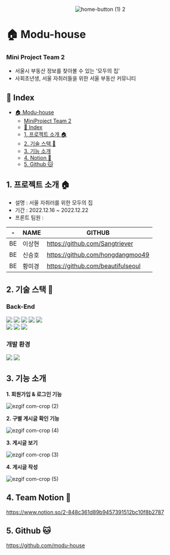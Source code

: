 <div style="text-align: center">

![home-button (1) 2](https://user-images.githubusercontent.com/107169675/219062514-234d8a52-0602-4dfa-ab5e-ba5a9f62789e.png)

</div>


# :house: Modu-house

###  Mini Project Team 2

- 서울시 부동산 정보를 찾아볼 수 있는 '모두의 집'
- 사회초년생, 서울 자취러들을 위한 서울 부동산 커뮤니티

## :jigsaw: Index

- [:house: Modu-house](#-modu-house)
    - [MiniProject Team 2](#miniproject-team-2)
  - [:jigsaw: Index](#-index)
  - [1. 프로젝트 소개 :house:](#1-프로젝트-소개-)
  - [2. 기술 스택 :hammer:](#2-기술-스택-)
  - [3. 기능 소개](#4-기능-소개)
  - [4. Notion :notebook_with_decorative_cover:](#4-notion-)
  - [5. Github :cat:](#5-github-)

## 1. 프로젝트 소개 :house:
- 설명 : 서울 자취러를 위한 모두의 집
- 기간 : 2022.12.16 ~ 2022.12.22
- 프론트 팀원 : <br>

| -   | NAME   | GITHUB                               |
| --- | ------ | ------------------------------------ |
| BE  | 이상현 | https://github.com/Sangtriever       |
| BE  | 신승호 | https://github.com/hongdangmoo49     |
| BE  | 황미경 | https://github.com/beautifulseoul    |


## 2. 기술 스택 :hammer:

### Back-End

<div>
<img src="https://img.shields.io/badge/JAVA-007396?style=for-the-badge&logo=Java&logoColor=white">
<img src="https://img.shields.io/badge/Jpa-007396?style=for-the-badge&logo=Jpa&logoColor=white">
  <img src="https://img.shields.io/badge/Spring Boot-6DB33F?style=for-the-badge&logo=Spring Boot&logoColor=white">
  <img src="https://img.shields.io/badge/Gradle-02303A?style=for-the-badge&logo=Spring Boot&logoColor=white">
  <img src="https://img.shields.io/badge/mysql-4479A1?style=for-the-badge&logo=mysql&logoColor=white">
  <br>
  <img src="https://img.shields.io/badge/Amazon EC2-FF9900?style=for-the-badge&logo=Amazon EC2&logoColor=white">
  <img src="https://img.shields.io/badge/Amazon S3-569A31?style=for-the-badge&logo=Amazon S3&logoColor=white">
  <img src="https://img.shields.io/badge/Amazon RDS-527FFF?style=for-the-badge&logo=Amazon RDS&logoColor=white">
<br>
</div>

### 개발 환경

<div>
<img src="https://img.shields.io/badge/IntelliJ IDEA-000000?style=for-the-badge&logo=IntelliJ IDEA&logoColor=white">
  <img src="https://img.shields.io/badge/Github-181717?style=for-the-badge&logo=Github&logoColor=white">
</div>


## 3. 기능 소개

**1. 회원가입 & 로그인 기능**

![ezgif com-crop (2)](https://user-images.githubusercontent.com/57736547/219069926-976d4b40-354e-4fef-a8ec-05eddefc451c.gif)

**2. 구별 게시글 확인 기능**

![ezgif com-crop (4)](https://user-images.githubusercontent.com/57736547/219069945-bd14178c-6170-4da0-a10b-0d8bbde19b3a.gif)

**3. 게시글 보기**

![ezgif com-crop (3)](https://user-images.githubusercontent.com/57736547/219069964-041bef81-a1f8-4468-9644-7e671b7dd868.gif)

**4. 게시글 작성**

![ezgif com-crop (5)](https://user-images.githubusercontent.com/57736547/219072413-65980be5-4157-4948-a464-ffebb0a4732f.gif)

## 4. Team Notion :notebook_with_decorative_cover:

https://www.notion.so/2-848c361d89b9457391512bc10f8b2787

## 5. Github :cat:

https://github.com/modu-house
